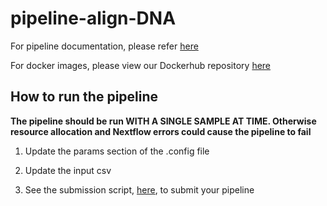 # pipeline-align-DNA

For pipeline documentation, please refer [here](https://uclahs.box.com/s/kl4pacq332bprpe9lnfams0l8vglmg30)

For docker images, please view our Dockerhub repository [here](https://hub.docker.com/orgs/blcdsdockerregistry/repositories)

## How to run the pipeline

**The pipeline should be run WITH A SINGLE SAMPLE AT TIME. Otherwise resource allocation and Nextflow errors could cause the pipeline to fail**

1. Update the params section of the .config file

2. Update the input csv

3. See the submission script, [here](https://github.com/uclahs-cds/tool-submit-nf/tree/bc-add-submission-script), to submit your pipeline
